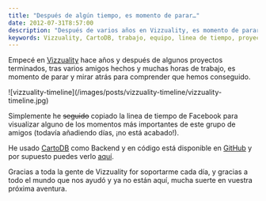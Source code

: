 ```yaml
---
title: "Después de algún tiempo, es momento de parar…"
date: 2012-07-31T8:57:00
description: "Después de varios años en Vizzuality, es momento de parar y ver que hemos conseguido hasta hoy"
keywords: Vizzuality, CartoDB, trabajo, equipo, linea de tiempo, proyectos
---
```


Empecé en [Vizzuality](http://vizzuality.com) hace años y después de algunos proyectos terminados, tras varios amigos hechos y muchas horas de trabajo, es momento de parar y mirar atrás para comprender que hemos conseguido.

![vizzuality-timeline](/images/posts/vizzuality-timeline/vizzuality-
timeline.jpg)

Simplemente he <strike>seguido</strike> copiado la linea de tiempo de Facebook para visualizar alguno de los momentos más importantes de este grupo de amigos (todavía añadiendo días, ¡no está acabado!).

He usado [CartoDB](http://cartodb.com) como Backend y en código está disponible en [GitHub](https://github.com/xavijam/vizzuality-timeline) y por supuesto puedes verlo [aquí](http://xavijam.github.io/vizzuality-timeline).

Gracias a toda la gente de Vizzuality for soportarme cada día, y gracias a todo el mundo que nos ayudó y ya no están aquí, mucha suerte en vuestra próxima aventura.

